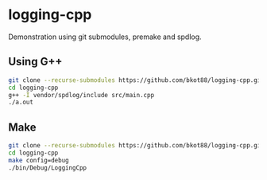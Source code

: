 # logging-cpp
Demonstration using git submodules, premake and spdlog.

## Using G++
```bash
git clone --recurse-submodules https://github.com/bkot88/logging-cpp.git
cd logging-cpp
g++ -I vendor/spdlog/include src/main.cpp
./a.out
```

## Make
```bash
git clone --recurse-submodules https://github.com/bkot88/logging-cpp.git
cd logging-cpp
make config=debug
./bin/Debug/LoggingCpp
```